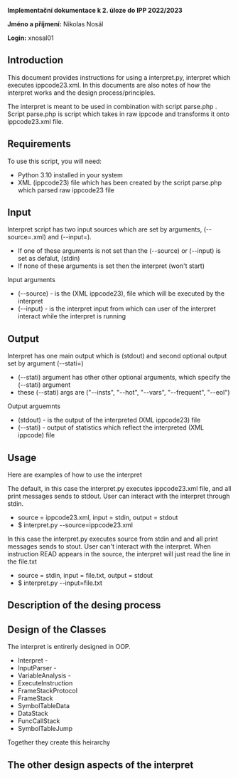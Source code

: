 **Implementační dokumentace k 2. úloze do IPP 2022/2023**

**Jméno a příjmení:** Nikolas Nosál

**Login:** xnosal01

## Introduction

This document provides instructions for using a interpret.py, interpret which executes ippcode23.xml.
In this documents are also notes of how the interpret works and the design process/principles.

The interpret is meant to be used in combination with script parse.php .
Script parse.php is script which takes in raw ippcode and transforms it onto ippcode23.xml file.


## Requirements
To use this script, you will need:

- Python 3.10 installed in your system
- XML (ippcode23) file which has been created by the script parse.php which parsed raw ippcode23 file


## Input

Interpret script has two input sources which are set by arguments, (--source=<file>.xml) and (--input=<file>).
 - If one of these arguments is not set than the (--source) or (--input) is set as defalut, (stdin)
 - If none of these arguments is set then the interpret (won't start)

Input arguments
- (--source) - is the (XML ippcode23), file which will be executed by the interpret 
- (--input) - is the interpret input from which can user of the interpret interact while the interpret is running


## Output

Interpret has one main output which is (stdout) and second optional output set by argument (--stati=<file>)
 - (--stati) argument has other other optional arguments, which specify the (--stati) argument
 - these (--stati) args are ("--insts", "--hot", "--vars", "--frequent", "--eol") 

Output arguemnts
- (stdout) - is the output of the interpreted (XML ippcode23) file
- (--stati) - output of statistics which reflect the interpreted (XML ippcode) file


## Usage

Here are examples of how to use the interpret

The default, in this case the interpret.py executes ippcode23.xml file, and all print messages sends to stdout. User can interact with the interpret through stdin.
 - source = ippcode23.xml, input = stdin, output = stdout
 - $ interpret.py --source=ippcode23.xml

In this case the interpret.py executes source from stdin and and all print messages sends to stout. User can't interact with the interpret. When instruction READ appears in the source, the interpret will just read the line in the file.txt
 - source = stdin, input = file.txt, output = stdout
 - $ interpret.py --input=file.txt



## Description of the desing process


## Design of the Classes


The interpret is entirerly designed in OOP.

 - Interpret       - 
 - InputParser         -
 - VariableAnalysis    -
 - ExecuteInstruction
 - FrameStackProtocol
 - FrameStack
 - SymbolTableData
 - DataStack
 - FuncCallStack
 - SymbolTableJump

Together they create this heirarchy

## The other design aspects of the interpret